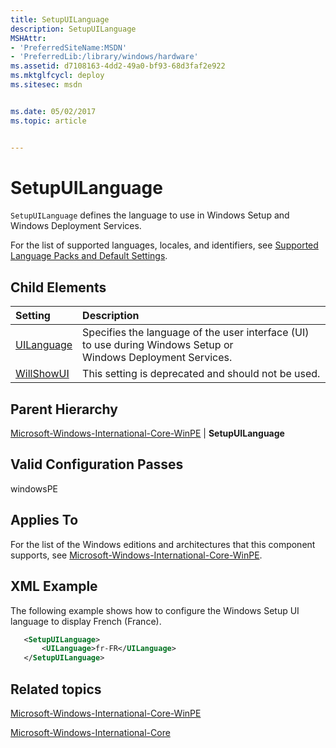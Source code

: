 ```yaml
---
title: SetupUILanguage
description: SetupUILanguage
MSHAttr:
- 'PreferredSiteName:MSDN'
- 'PreferredLib:/library/windows/hardware'
ms.assetid: d7108163-4dd2-49a0-bf93-68d3faf2e922
ms.mktglfcycl: deploy
ms.sitesec: msdn


ms.date: 05/02/2017
ms.topic: article


---
```

# SetupUILanguage

`SetupUILanguage` defines the language to use in Windows Setup and Windows Deployment Services.

For the list of supported languages, locales, and identifiers, see [Supported Language Packs and Default Settings](http://go.microsoft.com/fwlink/p/?linkid=200317).

## Child Elements

| Setting                 | Description                                                                           |
|:------------------------|:--------------------------------------------------------------------------------------|
| [UILanguage](microsoft-windows-international-core-winpe-setupuilanguage-uilanguage.md) | Specifies the language of the user interface (UI) to use during Windows Setup or Windows Deployment Services. | 
| [WillShowUI](microsoft-windows-international-core-winpe-setupuilanguage-willshowui.md) | This setting is deprecated and should not be used. |

## Parent Hierarchy

[Microsoft-Windows-International-Core-WinPE](microsoft-windows-international-core-winpe.md) | **SetupUILanguage**

## Valid Configuration Passes

windowsPE

## Applies To

For the list of the Windows editions and architectures that this component supports, see [Microsoft-Windows-International-Core-WinPE](microsoft-windows-international-core-winpe.md).

## XML Example

The following example shows how to configure the Windows Setup UI language to display French (France).

```XML
   <SetupUILanguage>
       <UILanguage>fr-FR</UILanguage>
   </SetupUILanguage>
```

## Related topics

[Microsoft-Windows-International-Core-WinPE](microsoft-windows-international-core-winpe.md)

[Microsoft-Windows-International-Core](microsoft-windows-international-core.md)
